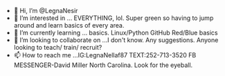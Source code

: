 - 👋 Hi, I’m @LegnaNesir
- 👀 I’m interested in ... EVERYTHING, lol. Super green so having to jump around and learn basics of every area. 
- 🌱 I’m currently learning ... basics. Linux/Python GitHub Red/Blue basics
- 💞️ I’m looking to collaborate on ...I don't know. Any suggestions. Anyone looking to teach/ train/ recruit? 
- 📫 How to reach me ...IG:LegnaNellaf87 TEXT:252-713-3520 FB MESSENGER-David Miller North Carolina. Look for the eyeball.

<!---
LegnaNesir/LegnaNesir is a ✨ special ✨ repository because its `README.md` (this file) appears on your GitHub profile.
You can click the Preview link to take a look at your changes.
--->

